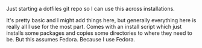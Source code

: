 Just starting a dotfiles git repo so I can use this across installations.

It's pretty basic and I might add things here, but generally everything here is really all I use for the most part.
Comes with an install script which just installs some packages and copies some directories to where they need to be. But this assumes Fedora. Because I use Fedora.
